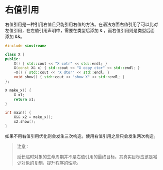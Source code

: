 # 右值引用

右值引用是一种引用右值且只能引用右值的方法。在语法方面右值引用了可以比对左值引用，在左值引用声明中，需要在类型后添加 & ，而右值引用则是类型后面添加 &&。

```c++
#include <iostream>

class X {
public:
    X() { std::cout << "X cotr" << std::endl; }
    X(const X& x) { std::cout << "X copy ctor" << std::endl; }
    ~X() { std::cout << "X dtor" << std::endl; }
    void show() { std::cout << "show X" << std::endl; }
};

X make_x() {
    X x1;
    return x1;
}

int main() {
    X&& x2 = make_x();
    x2.show();
}
```

如果不用右值引用优化则会发生三次构造。使用右值引用之后只会发生两次构造。

> 注意：
>
> 延长临时对象的生命周期并不是右值引用的最终目标，其真实目标应该是减少对象的复制，提升程序的性能。

